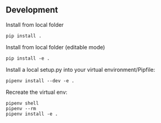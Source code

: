 ## Development

Install from local folder  

```
pip install .
```

Install from local folder (editable mode)  

```
pip install -e .
```

Install a local setup.py into your virtual environment/Pipfile:  

```
pipenv install --dev -e .
```

Recreate the virtual env:

```
pipenv shell
pipenv --rm
pipenv install -e .
```